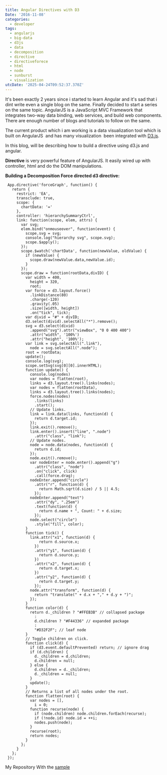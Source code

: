 ```yaml
---
title: Angular Directives with D3
Date: '2016-11-08'
categories:
  - developer
tags:
  - angularjs
  - big-data
  - d3js
  - data
  - decomposition
  - directive
  - directiveforece
  - html
  - node
  - sunburst
  - visualization
utcDate: '2025-04-24T09:52:37.370Z'
---
```


It's been exactly 2 years since i started to learn Angular and it's sad that i dint write even a single blog on the same. Finally decided to start a series on the same topic. AngularJS is a JavaScript MVC Framework that integrates two-way data binding, web services, and build web components. There are enough number of blogs and tutorials to follow on the same.

The current product which i am working is a data visualization tool which is built on AngularJS  and has many visualization  been integrated with [D3.js](https://d3js.org/).

In this blog, will be describing how to build a directive using d3.js and angular.

**Directive** is very powerful feature of AngularJS. It easily wired up with controller, html and do the DOM manipulations.

**Building a Decomposition Force directed d3 directive:**

```
 App.directive('forceGraph', function() {  
   return {  
     restrict: 'EA',  
     transclude: true,  
     scope: {  
       chartData: '='  
     },  
     controller: 'hierarchySummaryCtrl',  
     link: function(scope, elem, attrs) {  
       var svg;  
       elem.bind("onmouseover", function(event) {  
         scope.svg = svg;  
         console.log("hierarchy svg", scope.svg);  
         scope.$apply();  
       });  
       scope.$watch('chartData', function(newValue, oldValue) {  
         if (newValue) {  
           scope.draw(newValue.data,newValue.id);  
         }  
       });  
       scope.draw = function(rootData,divID) {  
         var width = 400,  
           height = 320,  
           root;  
         var force = d3.layout.force()  
           .linkDistance(80)  
           .charge(-120)  
           .gravity(.05)  
           .size([width, height])  
           .on("tick", tick);  
         var divid = "#" + divID;  
         d3.select(divid).selectAll("*").remove();  
         svg = d3.select(divid)  
           .append("svg").attr("viewBox", "0 0 400 400")  
           .attr("width", '100%')  
           .attr("height", '100%');  
         var link = svg.selectAll(".link"),  
           node = svg.selectAll(".node");  
         root = rootData;  
         update();  
         console.log(svg);  
         scope.setSvg(svg[0][0].innerHTML);        
         function update() {  
           console.log(nodes)  
           var nodes = flatten(root),           
           links = d3.layout.tree().links(nodes);          
           var nodes = flatten(rootData),           
           links = d3.layout.tree().links(nodes);             
           force.nodes(nodes)  
             .links(links)  
             .start();  
           // Update links.  
           link = link.data(links, function(d) {  
             return d.target.id;  
           });  
           link.exit().remove();  
           link.enter().insert("line", ".node")  
             .attr("class", "link");  
           // Update nodes.  
           node = node.data(nodes, function(d) {  
             return d.id;  
           });  
           node.exit().remove();  
           var nodeEnter = node.enter().append("g")  
             .attr("class", "node")  
             .on("click", click)  
             .call(force.drag);  
           nodeEnter.append("circle")  
             .attr("r", function(d) {  
               return Math.sqrt(d.size) / 5 || 4.5;  
             });  
           nodeEnter.append("text")  
             .attr("dy", ".25em")  
             .text(function(d) {  
               return d.name + ", Count: " + d.size;  
             });  
           node.select("circle")  
             .style("fill", color);  
         }  
         function tick() {  
           link.attr("x1", function(d) {  
               return d.source.x;  
             })  
             .attr("y1", function(d) {  
               return d.source.y;  
             })  
             .attr("x2", function(d) {  
               return d.target.x;  
             })  
             .attr("y2", function(d) {  
               return d.target.y;  
             });  
           node.attr("transform", function(d) {  
             return "translate(" + d.x + "," + d.y + ")";  
           });  
         }  
         function color(d) {  
           return d._children ? "#FFEB3B" // collapsed package  
             :  
             d.children ? "#F44336" // expanded package  
             :  
             "#D32F2F"; // leaf node  
         }  
         // Toggle children on click.  
         function click(d) {  
           if (d3.event.defaultPrevented) return; // ignore drag  
           if (d.children) {  
             d._children = d.children;  
             d.children = null;  
           } else {  
             d.children = d._children;  
             d._children = null;  
           }  
           update();  
         }  
         // Returns a list of all nodes under the root.  
         function flatten(root) {  
           var nodes = [],  
             i = 0;  
           function recurse(node) {  
             if (node.children) node.children.forEach(recurse);  
             if (!node.id) node.id = ++i;  
             nodes.push(node);  
           }  
           recurse(root);  
           return nodes;  
         }  
       };  
     }  
   };  
 });  
```

My Repository With the [sample](https://github.com/sajeetharan/d3AngularDirectives)
